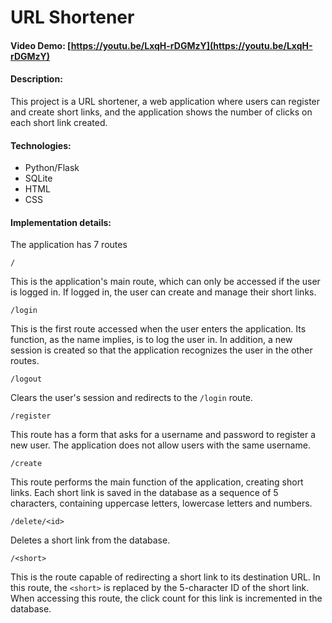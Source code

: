 # URL Shortener
#### Video Demo:  [https://youtu.be/LxqH-rDGMzY](https://youtu.be/LxqH-rDGMzY)
#### Description:
This project is a URL shortener, a web application where users can register and create short links, and the application shows the number of clicks on each short link created.

#### Technologies:
- Python/Flask
- SQLite
- HTML
- CSS

#### Implementation details:
The application has 7 routes
```
/
```
This is the application's main route, which can only be accessed if the user is logged in. If logged in, the user can create and manage their short links.

```
/login
```
This is the first route accessed when the user enters the application. Its function, as the name implies, is to log the user in. In addition, a new session is created so that the application recognizes the user in the other routes.

```
/logout
```
Clears the user's session and redirects to the `/login` route.

```
/register
```
This route has a form that asks for a username and password to register a new user. The application does not allow users with the same username.
```
/create
```
This route performs the main function of the application, creating short links. Each short link is saved in the database as a sequence of 5 characters, containing uppercase letters, lowercase letters and numbers.

```
/delete/<id>
```
Deletes a short link from the database.

```
/<short>
```
This is the route capable of redirecting a short link to its destination URL. In this route, the `<short>` is replaced by the 5-character ID of the short link. When accessing this route, the click count for this link is incremented in the database.
